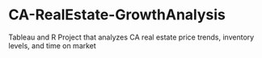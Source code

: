 # CA-RealEstate-GrowthAnalysis
Tableau and R Project that analyzes CA real estate price trends, inventory levels, and time on market
